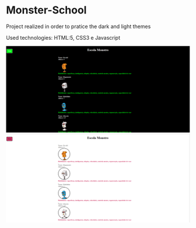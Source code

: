 # Monster-School

<p> Project realized in order to pratice the dark and light themes  </p>

Used technologies:
HTML:5, CSS3 e Javascript 



<img src="https://github.com/erikacristinapt/Escola-Monstro/blob/master/img/Escola%20monstro(dark).png?raw=true" />

<br>

<img src="https://github.com/erikacristinapt/Escola-Monstro/blob/master/img/Escola%20monstro(white).png?raw=true" />
